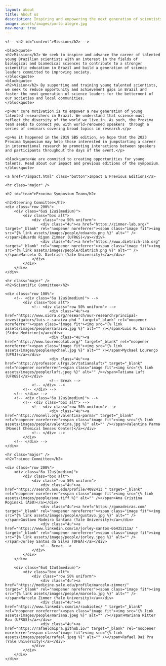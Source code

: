 ```yaml
---
layout: about
title: About us
description: Inspiring and empowering the next generation of scientists.
image: assets/images/porto-alegre.jpg
nav-menu: true
---
```


<!-- Main -->
<div id="main" class="alt">
<!-- One -->
<section id="one">
<div class="inner">
		<!-- <header class="major">
			<h1>About us</h1>
		</header> -->

<!-- Content -->
	<!-- <h2 id="content">Mission</h2> -->

	<blockquote>
	<h2>Mission</h2> We seek to inspire and advance the career of talented young Brazilian scientists with an interest in the fields of biological and biomedical sciences to contribute to a stronger scientific education in Brazil and build a generation of science leaders committed to improving society.
	</blockquote>
	<blockquote>
	<h2>Vision</h2> By supporting and training young talented scientists, we seek to reduce opportunity and achievement gaps in Brazil and foster the next generation of science leaders for the betterment of our societies and local communities.
	</blockquote>

	<p>Our core motivation is to empower a new generation of young talented researchers in Brazil. We understand that science must reflect the diversity of the world we live in. As such, the Proxima team seeks to connect you with world-renowned speakers  through a series of seminars covering broad topics in research.</p>

	<p>As it happened in the 2019 SBS edition, we hope that the 2023 Proxima Symposium may help those interested in jumpstarting a career in international research by promoting interactions between speakers and participants throughout the days of the event.</p>

	<blockquote>We are commited to creating opportunities for young talents. Read about our impact and previous editions of the symposium.</blockquote>
	
	<a href="/impact.html" class="button">Impact & Previous Editions</a>

	<hr class="major" />

	<h2 id="team">Proxima Symposium Team</h2>

	<h2>Steering Committee</h2>
	<div class="row 200%">
		<div class="6u$ 12u$(medium)">
			<div class="box alt">
				<div class="row 50% uniform">
					<div class="4u"><a href="https://zimmer-lab.org/" target="_blank" rel="noopener noreferrer"><span class="image fit"><img src="{% link assets/images/people/eduardo.png %}" alt="" /></span>Eduardo Rigon Zimmer (UFRGS)</a></div>
					<div class="4u"><a href="https://www.dietrich-lab.org" target="_blank" rel="noopener noreferrer"><span class="image fit"><img src="{% link assets/images/people/dietrich.png %}" alt="" /></span>Marcelo O. Dietrich (Yale University)</a></div>
				</div>
			</div>
		</div>
	</div>

	<hr class="major" />
	<h2>Scientific Committee</h2>

	<div class="row 100%">
		<!-- <div class="6u 12u$(medium)"> -->
			<div class="box alt">
				<!-- <div class="row 50% uniform"> -->
						<div class="4u"><a href="https://www.sidra.org/research/our-research/principal-investigators/luis-r-saraiva-phd " target="_blank" rel="noopener noreferrer"><span class="image fit"><img src="{% link assets/images/people/saraiva.jpg %}" alt="" /></span>Luis R. Saraiva (Sidra Medicine)</a></div>
						<div class="4u"><a href="https://www.lourencolab.org/" target="_blank" rel="noopener noreferrer"><span class="image fit"><img src="{% link assets/images/people/mychael.jpg %}" alt="" /></span>Mychael Lourenço (UFRJ)</a></div>
						<div class="4u"><a href="https://professor.ufrgs.br/tatianaluft/" target="_blank" rel="noopener noreferrer"><span class="image fit"><img src="{% link assets/images/people/luft.jpeg %}" alt="" /></span>Tatiana Luft (UFRGS)</a></div>
						<!-- Break -->
				<!-- </div> -->
			<!-- </div> -->
		<!-- </div> -->
		<!-- <div class="6u 12u$(medium)"> -->
			<!-- <div class="box alt"> -->
				<!-- <div class="row 50% uniform"> -->
						<div class="4u"><a href="https://monell.org/valentina-parma/" target="_blank" rel="noopener noreferrer"><span class="image fit"><img src="{% link assets/images/people/valentina.jpg %}" alt="" /></span>Valentina Parma (Monell Chemical Senses Center)</a></div>
				<!-- </div> -->
			</div>
		<!-- </div> -->
	</div>

	<hr class="major" />
	<h2>Trainee Committee</h2>

	<div class="row 200%">
		<div class="6u 12u$(medium)">
			<div class="box alt">
				<div class="row 50% uniform">
					<div class="4u"><a href="https://search.asu.edu/profile/4082413 " target="_blank" rel="noopener noreferrer"><span class="image fit"><img src="{% link assets/images/people/ana.tiff %}" alt="" /></span>Ana Cristina Roginski (ASU)</a></div>
					<div class="4u"><a href="https://gumadeiras.com" target="_blank" rel="noopener noreferrer"><span class="image fit"><img src="{% link assets/images/people/gustavo.jpg %}" alt="" /></span>Gustavo Madeira Santana (Yale University)</a></div>
					<div class="4u"><a href="https://www.linkedin.com/in/jorley-santos-66435211a/ " target="_blank" rel="noopener noreferrer"><span class="image fit"><img src="{% link assets/images/people/jorley.jpeg %}" alt="" /></span>Jorley Santos da Silva (UFBA)</a></div>
					<!-- Break -->
				</div>
			</div>
		</div>

		<div class="6u$ 12u$(medium)">
			<div class="box alt">
				<div class="row 50% uniform">
					<div class="4u"><a href="https://medicine.yale.edu/profile/marcelo-zimmer/" target="_blank" rel="noopener noreferrer"><span class="image fit"><img src="{% link assets/images/people/marcelo.jpg %}" alt="" /></span>Marcelo Zimmer (Yale University)</a></div>
					<div class="4u"><a href="https://www.linkedin.com/in/raubiotec/ " target="_blank" rel="noopener noreferrer"><span class="image fit"><img src="{% link assets/images/people/mariana.jpeg %}" alt="" /></span>Mariana Ritter Rau (UFRGS)</a></div>
					<div class="4u"><a href="https://rafaeldaipra.github.io/" target="_blank" rel="noopener noreferrer"><span class="image fit"><img src="{% link assets/images/people/rafael.jpeg %}" alt="" /></span>Rafael Dai Pra (Yale University)</a></div>
				</div>
			</div>
		</div>
	</div>

</div>
</section>

</div>
